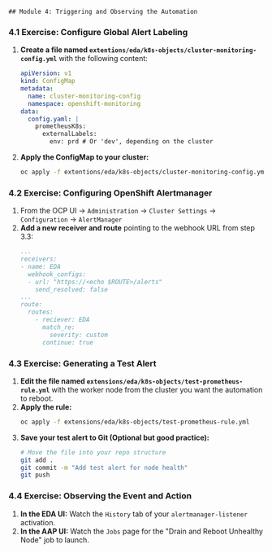     ## Module 4: Triggering and Observing the Automation

### 4.1 Exercise: Configure Global Alert Labeling

1.  **Create a file named `extentions/eda/k8s-objects/cluster-monitoring-config.yml`** with the following content:
    ```yaml
    apiVersion: v1
    kind: ConfigMap
    metadata:
      name: cluster-monitoring-config
      namespace: openshift-monitoring
    data:
      config.yaml: |
        prometheusK8s:
          externalLabels:
            env: prd # Or 'dev', depending on the cluster
    ```
2.  **Apply the ConfigMap to your cluster:**
    ```bash
    oc apply -f extentions/eda/k8s-objects/cluster-monitoring-config.yml
    ```

### 4.2 Exercise: Configuring OpenShift Alertmanager

1.  From the OCP UI -> `Administration` -> `Cluster Settings` -> `Configuration` -> `AlertManager`
2.  **Add a new receiver and route** pointing to the webhook URL from step 3.3:
     ```yaml
     ...
     receivers:
     - name: EDA
       webhook_configs:
       - url: "https://<echo $ROUTE>/alerts"
         send_resolved: false
     ...
     route:
       routes:
         - reciever: EDA
           match_re:
             severity: custom
           continue: true
     ```

### 4.3 Exercise: Generating a Test Alert

1.  **Edit the file named `extensions/eda/k8s-objects/test-prometheus-rule.yml`** with the worker node from the cluster you want the automation to reboot.
2.  **Apply the rule:**
    ```bash
    oc apply -f extensions/eda/k8s-objects/test-prometheus-rule.yml
    ```
3.  **Save your test alert to Git (Optional but good practice):**
    ```bash
    # Move the file into your repo structure
    git add .
    git commit -m "Add test alert for node health"
    git push
    ```

### 4.4 Exercise: Observing the Event and Action

1.  **In the EDA UI:** Watch the `History` tab of your `alertmanager-listener` activation.
2.  **In the AAP UI:** Watch the `Jobs` page for the "Drain and Reboot Unhealthy Node" job to launch.

